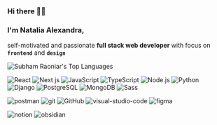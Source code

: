 ### Hi there 👋🙂

### I'm Natalia Alexandra,        
self-motivated and passionate **full stack web developer** with focus on **`frontend`**  and  **`design`**


<img alt="Subham Raoniar's Top Languages" src="https://github-readme-stats.vercel.app/api/top-langs/?username=creationcodesign&langs_count=8&count_private=true&layout=compact&theme=react&hide_border=true&bg_color=0D1117"  />


<!--
<br/>
 Technologie Stacks
-->

![React](https://img.shields.io/badge/-React-000?&logo=React)
![Next js](https://img.shields.io/badge/-Next.js-000?&logo=Next.js)
![JavaScript](https://img.shields.io/badge/-JavaScript-000?&logo=JavaScript)
![TypeScript](https://img.shields.io/badge/-TypeScript-000?&logo=TypeScript)
![Node.js](https://img.shields.io/badge/-Node.js-000?&logo=node.js)
![Python](https://img.shields.io/badge/-Python-000?&logo=Python)
![Django](https://img.shields.io/badge/-Django-000?logo=Django)
![PostgreSQL](https://img.shields.io/badge/-PostgreSQL-000?logo=PostgreSQL)
![MongoDB](https://img.shields.io/badge/-MongoDB-000?logo=MongoDB)
![Sass](https://img.shields.io/badge/-Sass-000?logo=Sass)

![postman](https://img.shields.io/badge/-postman-000?logo=postman)
![git](https://img.shields.io/badge/-git-000?logo=git)
![GitHub](https://img.shields.io/badge/-GitHub-000?logo=GitHub)
![visual-studio-code](https://img.shields.io/badge/-VSCode-000?logo=visual-studio-code)
![figma](https://img.shields.io/badge/-figma-000?logo=figma)

![notion](https://img.shields.io/badge/-notion-000?logo=notion)
![obsidian](https://img.shields.io/badge/-obsidian-000?logo=obsidian)


<!--
### GitHub Activity

<img alt="Subham Raoniar's Activity Graph" src="https://activity-graph.herokuapp.com/graph?username=creationcodesign&bg_color=0D1117&color=5BCDEC&line=5BCDEC&point=FFFFFF&hide_border=true" />
-->

<!--
**creationcodesign** is a ✨ _special_ ✨ repository because its `README.md` (this file) appears on your GitHub profile.

Here are some ideas to get you started:

- 🔭 I’m currently working on ...
- 🌱 I’m currently learning ...
- 👯 I’m looking to collaborate on ...
- 🤔 I’m looking for help with ...
- 💬 Ask me about ...
- 📫 How to reach me: ...
- 😄 Pronouns: ...
- ⚡ Fun fact: ...
-->
